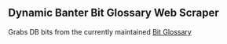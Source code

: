## Dynamic Banter Bit Glossary Web Scraper
Grabs DB bits from the currently maintained [Bit Glossary](https://www.reddit.com/r/DynamicBanter/wiki/index/bitglossary#wiki_the_bit_glossary)
